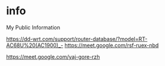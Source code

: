 # info
My Public Information

https://dd-wrt.com/support/router-database/?model=RT-AC68U%20(AC1900)_-
https://meet.google.com/rsf-ruex-nbd

https://meet.google.com/yaj-gore-rzh
